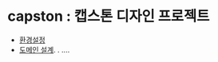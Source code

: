 # capston : 캡스톤 디자인 프로젝트

* [환경설정](https://github.com/Jorados/capston/blob/master/%EC%A0%95%EB%A6%AC/%ED%99%98%EA%B2%BD%EC%84%A4%EC%A0%95.md)
* [도메인 설계](asssssssdfc). . ....            
      
      
